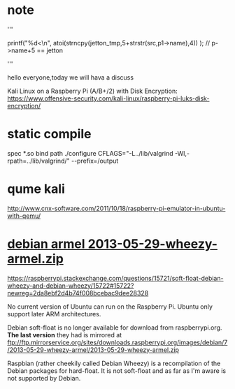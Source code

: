 # note
  '''

  printf("%d<\n",   atoi(strncpy(jetton_tmp,5+strstr(src,p1->name),4))  );  // p->name+5 == jetton 

  '''

hello everyone,today we will hava a discuss 


Kali Linux on a Raspberry Pi (A/B+/2) with Disk Encryption:
https://www.offensive-security.com/kali-linux/raspberry-pi-luks-disk-encryption/


# static compile
spec *.so bind path
./configure  CFLAGS="-L../lib/valgrind -Wl,-rpath=../lib/valgrind/" --prefix=/output


# qume kali
http://www.cnx-software.com/2011/10/18/raspberry-pi-emulator-in-ubuntu-with-qemu/


# [debian armel 2013-05-29-wheezy-armel.zip](http://www.filewatcher.com/m/2013-05-29-wheezy-armel.zip.485992596-0.html)
https://raspberrypi.stackexchange.com/questions/15721/soft-float-debian-wheezy-and-debian-wheezy/15722#15722?newreg=2da8ebf2d4b74f008bcebac9dee28328

No current version of Ubuntu can run on the Raspberry Pi. Ubuntu only support later ARM architectures.

Debian soft-float is no longer available for download from raspberrypi.org. **The last version** they had is mirrored at ftp://ftp.mirrorservice.org/sites/downloads.raspberrypi.org/images/debian/7/2013-05-29-wheezy-armel/2013-05-29-wheezy-armel.zip

Raspbian (rather cheekily called Debian Wheezy) is a recompilation of the Debian packages for hard-float. It is not soft-float and as far as I'm aware is not supported by Debian.

